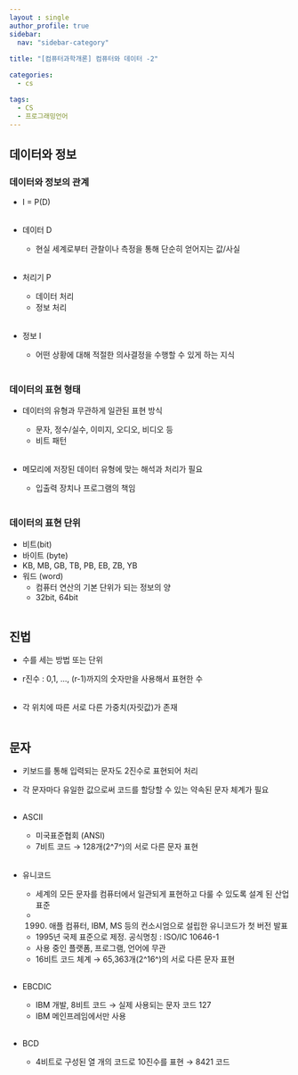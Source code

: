 ```yaml
---
layout : single
author_profile: true
sidebar: 
  nav: "sidebar-category"
  
title: "[컴퓨터과학개론] 컴퓨터와 데이터 -2"

categories:
  - cs

tags:
  - CS
  - 프로그래밍언어
---
```


## 데이터와 정보
### 데이터와 정보의 관계
- I = P(D)<br><br>

- 데이터 D<br>
	- 현실 세계로부터 관찰이나 측정을 통해 단순히 얻어지는 값/사실<br><br>

- 처리기 P<br>
	- 데이터 처리<br>
	- 정보 처리<br><br>

- 정보 I<br>
	- 어떤 상황에 대해 적절한 의사결정을 수행할 수 있게 하는 지식<br><br>

### 데이터의 표현 형태
- 데이터의 유형과 무관하게 일관된 표현 방식<br>
	- 문자, 정수/실수, 이미지, 오디오, 비디오 등<br>
	- 비트 패턴<br><br>

- 메모리에 저장된 데이터 유형에 맞는 해석과 처리가 필요<br>
	- 입출력 장치나 프로그램의 책임<br><br>

### 데이터의 표현 단위
- 비트(bit)<br>
- 바이트 (byte)<br>
- KB, MB, GB, TB, PB, EB, ZB, YB<br>
- 워드 (word)<br>
	- 컴퓨터 연산의 기본 단위가 되는 정보의 양<br>
	- 32bit, 64bit<br><br>

## 진법
- 수를 세는 방법 또는 단위<br>
- r진수 : 0,1, ..., (r-1)까지의 숫자만을 사용해서 표현한 수<br><br>

- 각 위치에 따른 서로 다른 가중치(자릿값)가 존재<br><br>

## 문자
- 키보드를 통해 입력되는 문자도 2진수로 표현되어 처리<br>
- 각 문자마다 유일한 값으로써 코드를 할당할 수 있는 약속된 문자 체계가 필요<br><br>

- ASCII<br>
	- 미국표준협회 (ANSI)<br>
	- 7비트 코드 → 128개(2^7^)의 서로 다른 문자 표현<br><br>

- 유니코드<br>
	- 세계의 모든 문자를 컴퓨터에서 일관되게 표현하고 다룰 수 있도록 설계 된 산업 표준<br>
	- 1990. 애플 컴퓨터, IBM, MS 등의 컨소시엄으로 설립한 유니코드가 첫 버전 발표<br>
	- 1995년 국제 표준으로 제정. 공식명칭 : ISO/IC 10646-1<br>
	- 사용 중인 플랫폼, 프로그램, 언어에 무관<br>
	- 16비트 코드 체계 → 65,363개(2^16^)의 서로 다른 문자 표현<br><br>

- EBCDIC<br>
	- IBM 개발, 8비트 코드 → 실제 사용되는 문자 코드 127<br>
	- IBM 메인프레임에서만 사용<br><br>

- BCD<br>
	- 4비트로 구성된 열 개의 코드로 10진수를 표현 → 8421 코드<br><br>
